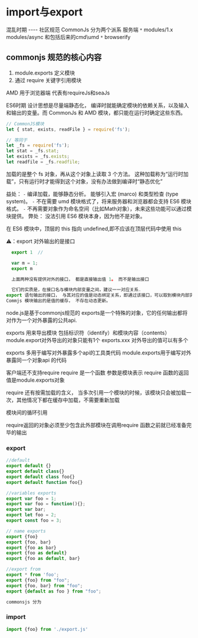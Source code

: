 # import与export

  混乱时期 ---- 社区规范
  CommonJs 分为两个派系  服务端
 `*`  modules/1.x   
     modules/async  和包括后来的cmd\umd
 `*` browserify

## commonjs 规范的核心内容

  1. module.exports 定义模块
  2. 通过 require 关键字引用模块


  AMD  用于浏览器端
  代表有requireJs和seaJs

  ES6时期
  设计思想是尽量端静态化， 编译时就能确定模块的依赖关系，以及输入和输出的变量。而 CommonJs 和 AMD 模块，都只能在运行时确定这些东西。

  ```js
  // CommonJS模块
  let { stat, exists, readFile } = require('fs');

  // 等同于
  let _fs = require('fs');
  let stat = _fs.stat;
  let exists = _fs.exists;
  let readfile = _fs.readfile;

  ```
  加载的是整个 fs 对象，再从这个对象上读取 3 个方法。 这种加载称为“运行时加载”，只有运行时才能得到这个对象，没有办法做到编译时“静态优化”


益处：
 `-` 编译加载，能够静态分析。 能够引入宏 (marco) 和类型检查 (type system)。
 `-` 不在需要 umd 模块格式了，将来服务器和浏览器都会支持 ES6 模块格式。
 `-` 不再需要对象作为命名空间（比如Math对象），未来这些功能可以通过模块提供。
弊处：
  没法引用 ES6 模块本身，因为他不是对象。


在 ES6 模块中，顶层的 this 指向 undefined,即不应该在顶层代码中使用 this

⚠️：export 对外输出的是接口

```js
  export 1  //

  var m = 1;
  export m

  上面两种没有提供对外的接口， 都是直接输出值 1。 而不是输出接口

  它们的实质是，在接口名与模块内部变量之间，建议一一对应关系.
export 语句输出的接口， 与其对应的值是动态绑定关系，即通过该接口，可以取到模块内部实时的值。
Commjs 模块输出的是值的缓存， 不存在动态更新。

```

  node.js是基于commonjs规范的
  exports是一个特殊的对象，它的任何输出都将对作为一个对外暴露的公共api.

  exports 用来导出模块 包括标识符（identify）和模块内容（contents）
  module.export对外导出的对象只能有1个
  exports.xxx 对外导出的值可以有多个


  exports 多用于编写对外暴露多个api的工具类代码
  module.exports用于编写对外暴露同一个对象api 的代码

  客户端还不支持require
  require  是一个函数  参数是模块表示
  require 函数的返回值是module.exports对象

  require 还有按需加载的含义， 当多次引用一个模块的时候，该模块只会被加载一次，其他情况下都在缓存中加载，不需要重新加载


  模块间的循环引用

  require返回的对象必须至少包含此外部模块在调用require
  函数之前就已经准备完毕的输出



### export

```js
//default
export default {}
export default class{}
export default class foo{}
export default function foo{}
```

```js
//variables exports
export var foo = 1;
export var foo = function(){};
export var bar;
export let foo = 2;
export const foo = 3;

```

```js
// name exports
export {foo}
export {foo, bar}
export {foo as bar}
export {foo as default}
export {foo as default, bar}

```

```js
//export from
export * from 'foo';
export {foo} from "foo";
export {foo, bar} from "foo";
export {default as foo } from "foo";

```

```js
commonsjs 分为


```
### import

```js
import {foo} from './export.js'


```